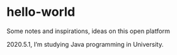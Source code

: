 # hello-world
Some notes and inspirations, ideas on this open platform

2020.5.1, I’m studying Java programming in University.
